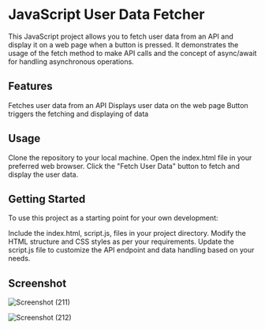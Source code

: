 # JavaScript User Data Fetcher
This JavaScript project allows you to fetch user data from an API and display it on a web page when a button is pressed. It demonstrates the usage of the fetch method to make API calls and the concept of async/await for handling asynchronous operations.

## Features
Fetches user data from an API
Displays user data on the web page
Button triggers the fetching and displaying of data

## Usage
Clone the repository to your local machine.
Open the index.html file in your preferred web browser.
Click the "Fetch User Data" button to fetch and display the user data.

## Getting Started
To use this project as a starting point for your own development:

Include the index.html, script.js, files in your project directory.
Modify the HTML structure and CSS styles as per your requirements.
Update the script.js file to customize the API endpoint and data handling based on your needs.

## Screenshot
![Screenshot (211)](https://github.com/mateen27/javascript-projects/assets/136830885/521a0208-ea8e-4377-90bd-0cae63804b2e)

![Screenshot (212)](https://github.com/mateen27/javascript-projects/assets/136830885/e4e06809-3629-4f10-a6d6-bdee6fabddc0)

